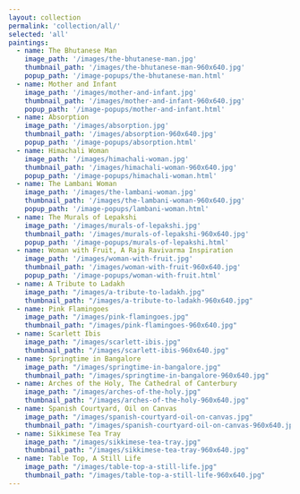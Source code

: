 ```yaml
---
layout: collection
permalink: 'collection/all/'
selected: 'all'
paintings:
  - name: The Bhutanese Man
    image_path: '/images/the-bhutanese-man.jpg'
    thumbnail_path: '/images/the-bhutanese-man-960x640.jpg'
    popup_path: '/image-popups/the-bhutanese-man.html'
  - name: Mother and Infant
    image_path: '/images/mother-and-infant.jpg'
    thumbnail_path: '/images/mother-and-infant-960x640.jpg'
    popup_path: '/image-popups/mother-and-infant.html'
  - name: Absorption
    image_path: '/images/absorption.jpg'
    thumbnail_path: '/images/absorption-960x640.jpg'
    popup_path: '/image-popups/absorption.html'
  - name: Himachali Woman
    image_path: '/images/himachali-woman.jpg'
    thumbnail_path: '/images/himachali-woman-960x640.jpg'
    popup_path: '/image-popups/himachali-woman.html'
  - name: The Lambani Woman
    image_path: '/images/the-lambani-woman.jpg'
    thumbnail_path: '/images/the-lambani-woman-960x640.jpg'
    popup_path: '/image-popups/lambani-woman.html'
  - name: The Murals of Lepakshi
    image_path: '/images/murals-of-lepakshi.jpg'
    thumbnail_path: '/images/murals-of-lepakshi-960x640.jpg'
    popup_path: '/image-popups/murals-of-lepakshi.html'
  - name: Woman with Fruit, A Raja Ravivarma Inspiration
    image_path: '/images/woman-with-fruit.jpg'
    thumbnail_path: '/images/woman-with-fruit-960x640.jpg'
    popup_path: '/image-popups/woman-with-fruit.html'
  - name: A Tribute to Ladakh
    image_path: "/images/a-tribute-to-ladakh.jpg"
    thumbnail_path: "/images/a-tribute-to-ladakh-960x640.jpg"
  - name: Pink Flamingoes
    image_path: "/images/pink-flamingoes.jpg"
    thumbnail_path: "/images/pink-flamingoes-960x640.jpg"
  - name: Scarlett Ibis
    image_path: "/images/scarlett-ibis.jpg"
    thumbnail_path: "/images/scarlett-ibis-960x640.jpg"
  - name: Springtime in Bangalore
    image_path: "/images/springtime-in-bangalore.jpg"
    thumbnail_path: "/images/springtime-in-bangalore-960x640.jpg"
  - name: Arches of the Holy, The Cathedral of Canterbury
    image_path: "/images/arches-of-the-holy.jpg"
    thumbnail_path: "/images/arches-of-the-holy-960x640.jpg"
  - name: Spanish Courtyard, Oil on Canvas
    image_path: "/images/spanish-courtyard-oil-on-canvas.jpg"
    thumbnail_path: "/images/spanish-courtyard-oil-on-canvas-960x640.jpg"
  - name: Sikkimese Tea Tray
    image_path: "/images/sikkimese-tea-tray.jpg"
    thumbnail_path: "/images/sikkimese-tea-tray-960x640.jpg"
  - name: Table Top, A Still Life
    image_path: "/images/table-top-a-still-life.jpg"
    thumbnail_path: "/images/table-top-a-still-life-960x640.jpg"
---
```

